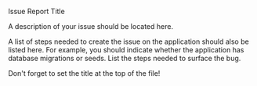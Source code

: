Issue Report Title

A description of your issue should be located here.

A list of steps needed to create the issue on the application should also be
listed here. For example, you should indicate whether the application has
database migrations or seeds. List the steps needed to surface the bug.

Don't forget to set the title at the top of the file!
